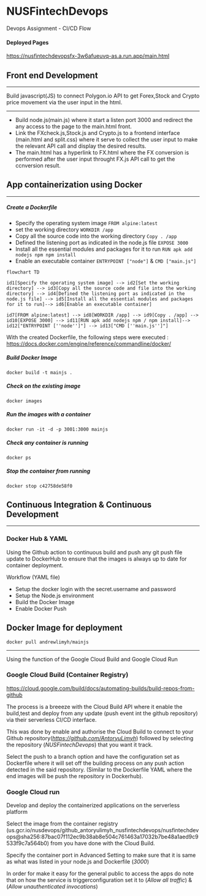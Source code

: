 # NUSFintechDevops
Devops Assignment - CI/CD Flow

#### Deployed Pages
https://nusfintechdevopsfx-3w6afueuvq-as.a.run.app/main.html

## Front end Development
***
Build javascript(JS) to connect Polygon.io API to get Forex,Stock and Crypto price movement via the user input in the html.
___
- Build node.js(main.js) where it start a listen port 3000 and redirect the any access to the page to the main.html front.
- Link the FXcheck.js,Stock.js and Crypto.js to a frontend interface (main.html and split.css) where it serve to collect the user input to make the relevant API call and display the desired results.
- The main.html has a hyperlink to FX.html where the FX conversion is performed after the user input throught FX.js API call to get the ccnversion result.

## App containerization using Docker
***
##### Create a Dockerfile

- Specify the operating system image                            `FROM alpine:latest`
- set the working directory                                     `WORKDIR /app`
- Copy all the source code into the working directory           `Copy . /app`
- Defined the listening port as indicated in the node.js file   `EXPOSE 3000`
- Install all the essential modules and packages for it to run  `RUN apk add nodejs npm npm install`
- Enable an executable container                                `ENTRYPOINT ["node"]` & `CMD ["main.js"]`


```mermaid
flowchart TD 

id1[Specify the operating system image] --> id2[Set the working directory] --> id3[Copy all the source code and file into the working directory] --> id4[Defined the listening port as indicated in the node.js file] --> id5[Install all the essential modules and packages for it to run]--> id6[Enable an executable container]

id7[FROM alpine:latest] --> id8[WORKDIR /app] --> id9[Copy . /app] --> id10[EXPOSE 3000] --> id11[RUN apk add nodejs npm / npm install]--> id12["ENTRYPOINT [''node'']"] --> id13["CMD [''main.js'']"]
```



With the created Dockerfile, the following steps were executed :
https://docs.docker.com/engine/reference/commandline/docker/

##### Build Docker Image 
```docker build -t mainjs . ```

##### Check on the existing image
```docker images ```

##### Run the images with a container
```docker run -it -d -p 3001:3000 mainjs ```

##### Check any container is running
```docker ps ```

##### Stop the container from running
 ```docker stop c42758de58f0 ```
 
## Continuous Integration & Continuous Development 
***
### Docker Hub & YAML
Using the Github action to continuous build and push any git push file update to DockerHub to ensure that the images is always up to date for container deployment.

Workflow (YAML file)
- Setup the docker login with the secret.username and password
- Setup the Node.js environment
- Build the Docker Image
- Enable Docker Push

 Docker Image for deployment 
 ---
 ```docker pull andrewlimyh/mainjs```

 
***
Using the function of the Google Cloud Build and Google Cloud Run

### Google Cloud Build (Container Registry)
https://cloud.google.com/build/docs/automating-builds/build-repos-from-github

The process is a breeeze with the Cloud Build API where it enable the build,test and deploy from any update (push event int the github repository) via their serverless CI/CD interface.

This was done by enable and authorise the Cloud Build to connect to your Github repository(*https://github.com/AntoryuLimyh*) followed by selecting the repository (*NUSFintechDevops*) that you want it track.

Select the push to a branch option and have the configuration set as Dockerfile where it will set off the building process on any push action detected in the said repository. (Similar to the Dockerfile YAML where the end images will be push the repository in Dockerhub).

### Google Cloud run
Develop and deploy the containerized applications on the serverless platform

Select the image from the container registry (us.gcr.io/nusdevops/github_antoryulimyh_nusfintechdevops/nusfintechdevops@sha256:87bac07f112ec9b38ab8e504c761463a17032b7be48a1aed9c9533f9c7a564b0) from you have done with the Cloud Build. 

Specify the container port in Advanced Setting to make sure that it is same as what was listed in your node.js and Dockerfile (*3000*)

In order for make it easy for the general public to access the apps do note that on how the service is triggerconfiguration set it to (_Allow all traffic_) & (_Allow unauthenticated invocations_)












